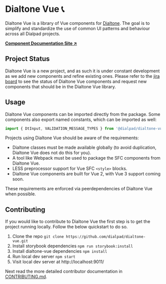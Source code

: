 # Dialtone Vue 📞

Dialtone Vue is a library of Vue components for [Dialtone][dt]. The goal is to simplify and standardize the use of common UI patterns and behaviour across all Dialpad projects.

**[Component Documentation Site ↗️][dialtone-vue]**

[dt]: https://dialpad.design
[dialtone-vue]: https://vue.dialpad.design

## Project Status

Dialtone Vue is a new project, and as such it is under constant development as we add new components and refine existing ones. Please refer to the [jira board][jira] to see the status of Dialtone Vue components and request new components that should be in the Dialtone Vue library.

[jira]: https://switchcomm.atlassian.net/secure/RapidBoard.jspa?rapidView=246

## Usage

Dialtone Vue components can be imported directly from the package. Some components also export named constants, which can be imported as well:

```js
import { DtInput, VALIDATION_MESSAGE_TYPES } from '@dialpad/dialtone-vue';
```

Projects using Dialtone Vue should be aware of the requirements:

- Dialtone classes must be made available globally (to avoid duplication, Dialtone Vue does not do this for you).
- A tool like Webpack must be used to package the SFC components from Dialtone Vue.
- LESS preprocessor support for Vue SFC `<style>` blocks.
- Dialtone Vue components are built for Vue 2, with Vue 3 support coming soon.

These requirements are enforced via peerdependencies of Dialtone Vue when possible.

## Contributing

If you would like to contribute to Dialtone Vue the first step is to get the project running locally. Follow the below quickstart to do so.

1. Clone the repo `git clone https://github.com/dialpad/dialtone-vue.git`
2. Install storybook dependencies `npm run storybook:install`
3. Install dialtone-vue dependencies `npm install`
4. Run local dev server `npm start`
5. Visit local dev server at http://localhost:9011/

Next read the more detailed contributor documentation in [CONTRIBUTING.md](./CONTRIBUTING.md).

